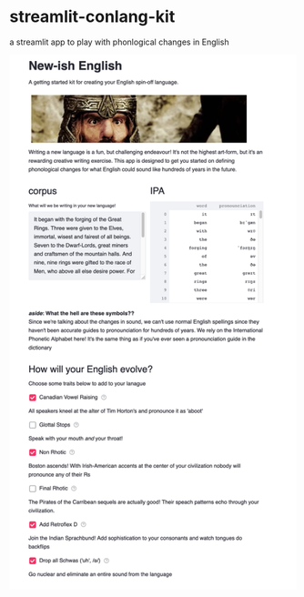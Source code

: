 # streamlit-conlang-kit
a streamlit app to play with phonlogical changes in English

![app preview](./image.png)
